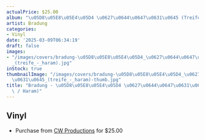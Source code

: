 ```yaml
---
actualPrice: $25.00
album: "\u05D8\u05E8\u05E4\u05D4 \u0627\u0644\u0647\u0631\u0645 (Treife / Haram)"
artist: Bradung
categories:
- Vinyl
date: '2025-03-09T06:34:19'
draft: false
images:
- "/images/covers/bradung-\u05D8\u05E8\u05E4\u05D4_\u0627\u0644\u0647\u0631\u0645\
  _(treife_-_haram).jpg"
inStock: true
thumbnailImage: "/images/covers/bradung-\u05D8\u05E8\u05E4\u05D4_\u0627\u0644\u0647\
  \u0631\u0645_(treife_-_haram)-thumb.jpg"
title: "Bradung - \u05D8\u05E8\u05E4\u05D4 \u0627\u0644\u0647\u0631\u0645 (Treife\
  \ / Haram)"
---
```


## Vinyl
* Purchase from [CW Productions](https://shop.cwproductions.net/products/bradung-טרפה-الهرم-treife-haram-lp) for $25.00
